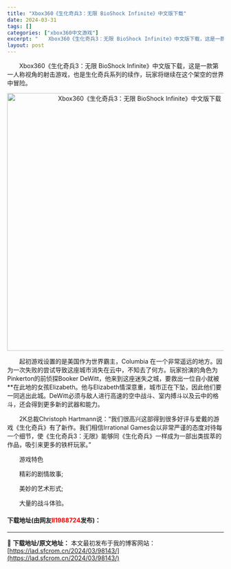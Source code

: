 ```yaml
---
title: "Xbox360《生化奇兵3：无限 BioShock Infinite》中文版下载"
date: 2024-03-31
tags: []
categories: ["xbox360中文游戏"]
excerpt: "　　Xbox360《生化奇兵3：无限 BioShock Infinite》中文版下载，这是一款第一人称视角的射击游戏，也是生化奇兵系列的续作，玩家将继续在这个架空的世界中冒险。 　　起初游戏设置的是美国作为世界霸主，Columbia 在一个非常遥远的地方。因为一次失败的尝试导致这座城市消失在云中，不&hellip;"
layout: post
---
```


 <p>　　Xbox360《生化奇兵3：无限 BioShock Infinite》中文版下载，这是一款第一人称视角的射击游戏，也是生化奇兵系列的续作，玩家将继续在这个架空的世界中冒险。</p> <p align="center"><img align="" border="0" src="https://lad.sfcrom.cn/wp-content/uploads/2024/03/20240330_66083ebe73c61.webp" width="600" alt="Xbox360《生化奇兵3：无限 BioShock Infinite》中文版下载" /></p> <p>　　起初游戏设置的是美国作为世界霸主，Columbia 在一个非常遥远的地方。因为一次失败的尝试导致这座城市消失在云中，不知去了何方。玩家扮演的角色为Pinkerton的前侦探Booker DeWitt，他来到这座迷失之城，要救出一位自小就被**在此地的女孩Elizabeth。他与Elizabeth情深意重，城市正在下坠，因此他们要一同逃出此城。DeWitt必须与敌人进行高速的空中战斗、室内搏斗以及云中的格斗，还会得到更多新的武器和能力。</p> <p>　　2K总裁Christoph Hartmann说：&ldquo;我们很高兴这部得到很多好评与爱戴的游戏《生化奇兵》有了新作。我们相信Irrational Games会以非常严谨的态度对待每一个细节，使《生化奇兵3：无限》能够同《生化奇兵》一样成为一部出类拔萃的作品，吸引来更多的铁杆玩家。&rdquo;</p> <p>　　游戏特色</p> <p>　　精彩的剧情故事;</p> <p>　　美妙的艺术形式;</p> <p>　　大量的战斗体验。</p> <p><h4>下载地址(由网友<font color="red">ll1988724</font>发布)：</h4></p> 

---
📖 **下载地址/原文地址：** 本文最初发布于我的博客网站：[https://lad.sfcrom.cn/2024/03/98143/](https://lad.sfcrom.cn/2024/03/98143/)
